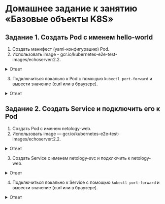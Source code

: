 # Домашнее задание к занятию «Базовые объекты K8S» 

## Задание 1. Создать Pod с именем hello-world

1. Создать манифест (yaml-конфигурацию) Pod.
2. Использовать image - gcr.io/kubernetes-e2e-test-images/echoserver:2.2.

<details>
<summary>Ответ</summary>
<br>

````   
netology@microk8s:~/k8s$ cat pod.yaml 
apiVersion: v1
kind: Pod
metadata:
  name: hello-word
spec:
  containers:
  - name: hello-word
    image: ealen/echo-server:0.8.10
    ports:
    - containerPort: 80
````   
Образ gcr.io/kubernetes-e2e-test-images/echoserver:2.2 не доступен для подключения из вне
вылетает с ошибкой:
 ````   
netology@microk8s:~$ kubectl -n default port-forward pods/hello-word 8080:80 --address 0.0.0.0   
Forwarding from 0.0.0.0:8080 -> 80   
Handling connection for 8080  
E1030 17:30:59.527542    3454 portforward.go:409] an error occurred forwarding 8080 -> 80: error forwarding port 80 to pod 598270c0f71576ee0cca6885167492bd8c6d63990ecc667b0afdd279d67ed04a, uid : failed to execute portforward in network namespace "/var/run/netns/cni-3ad752c2-b924-be3e-1fc6-9947beb6d0e6": failed to connect to localhost:80 inside namespace "598270c0f71576ee0cca6885167492bd8c6d63990ecc667b0afdd279d67ed04a", IPv4: dial tcp4 127.0.0.1:80: connect: connection refused IPv6 dial tcp6 [::1]:80: connect: connection refused 
error: lost connection to pod   

 ````   

</details>    

3. Подключиться локально к Pod с помощью `kubectl port-forward` и вывести значение (curl или в браузере).

<details>
<summary>Ответ</summary>
<br>

````   
netology@microk8s:~/k8s$ kubectl -n default port-forward pods/hello-word 8080:80 --address 0.0.0.0
Forwarding from 0.0.0.0:8080 -> 80
Handling connection for 8080

````   
````   
devops-netology git:(k8s_dz2) ✗ curl 158.160.112.205:8080
{"host":{"hostname":"158.160.112.205","ip":"::ffff:127.0.0.1","ips":[]},"http":{"method":"GET","baseUrl":"","originalUrl":"/","protocol":"http"},"request":{"params":{"0":"/"},"query":{},"cookies":{},"body":{},"headers":{"host":"158.160.112.205:8080","user-agent":"curl/8.1.2","accept":"*/*"}},"environment":{"PATH":"/usr/local/sbin:/usr/local/bin:/usr/sbin:/usr/bin:/sbin:/bin","HOSTNAME":"hello-word","NODE_VERSION":"18.18.2","YARN_VERSION":"1.22.19","KUBERNETES_PORT":"tcp://10.152.183.1:443","KUBERNETES_PORT_443_TCP":"tcp://10.152.183.1:443","KUBERNETES_PORT_443_TCP_PROTO":"tcp","KUBERNETES_PORT_443_TCP_PORT":"443","KUBERNETES_PORT_443_TCP_ADDR":"10.152.183.1","KUBERNETES_SERVICE_HOST":"10.152.183.1","KUBERNETES_SERVICE_PORT":"443","KUBERNETES_SERVICE_PORT_HTTPS":"443","HOME":"/root"}}%
````   

![Снимок экрана 2023-10-30 в 21 05 39](https://github.com/tomaevmax/devops-netology/assets/32243921/d7d01881-7a5e-45c5-ad10-65cba9babd5f)

</details>  

## Задание 2. Создать Service и подключить его к Pod

1. Создать Pod с именем netology-web.
2. Использовать image — gcr.io/kubernetes-e2e-test-images/echoserver:2.2.

<details>
<summary>Ответ</summary>
<br>

````   
netology@microk8s:~/k8s$ cat web.yaml 
apiVersion: v1
kind: Pod
metadata:
  name: netology-web
  labels:
    app: netology-web
spec:
  containers:
  - name: netology-web
    image: ealen/echo-server:0.8.10

````   

</details>   

3. Создать Service с именем netology-svc и подключить к netology-web.

<details>
<summary>Ответ</summary>
<br>

````   
netology@microk8s:~/k8s$ cat svc.yaml 
apiVersion: v1
kind: Service
metadata:
  name: netology-svc
spec:
  selector:
    app: netology-web
  ports:
    - protocol: TCP
      port: 80

````   

</details>   

4. Подключиться локально к Service с помощью `kubectl port-forward` и вывести значение (curl или в браузере).   

<details>
<summary>Ответ</summary>
<br>

````   
netology@microk8s:~/k8s$ kubectl port-forward svc/netology-svc 8888:80 --address 0.0.0.0
Forwarding from 0.0.0.0:8888 -> 80
Handling connection for 8888

````   
````   
 devops-netology git:(k8s_dz2) ✗ curl 158.160.112.205:8888
{"host":{"hostname":"158.160.112.205","ip":"::ffff:127.0.0.1","ips":[]},"http":{"method":"GET","baseUrl":"","originalUrl":"/","protocol":"http"},"request":{"params":{"0":"/"},"query":{},"cookies":{},"body":{},"headers":{"host":"158.160.112.205:8888","user-agent":"curl/8.1.2","accept":"*/*"}},"environment":{"PATH":"/usr/local/sbin:/usr/local/bin:/usr/sbin:/usr/bin:/sbin:/bin","HOSTNAME":"netology-web","NODE_VERSION":"18.18.2","YARN_VERSION":"1.22.19","NETOLOGY_SVC_PORT_80_TCP_ADDR":"10.152.183.240","KUBERNETES_SERVICE_HOST":"10.152.183.1","KUBERNETES_PORT_443_TCP_PROTO":"tcp","KUBERNETES_PORT_443_TCP_ADDR":"10.152.183.1","NETOLOGY_SVC_SERVICE_HOST":"10.152.183.240","NETOLOGY_SVC_PORT_80_TCP_PROTO":"tcp","NETOLOGY_SVC_PORT_80_TCP_PORT":"80","KUBERNETES_SERVICE_PORT_HTTPS":"443","NETOLOGY_SVC_SERVICE_PORT":"80","NETOLOGY_SVC_PORT":"tcp://10.152.183.240:80","KUBERNETES_SERVICE_PORT":"443","KUBERNETES_PORT_443_TCP":"tcp://10.152.183.1:443","NETOLOGY_SVC_PORT_80_TCP":"tcp://10.152.183.240:80","KUBERNETES_PORT":"tcp://10.152.183.1:443","KUBERNETES_PORT_443_TCP_PORT":"443","HOME":"/root"}}%  
````   

![Снимок экрана 2023-10-28 в 11 16 16](https://github.com/tomaevmax/devops-netology/assets/32243921/0194aa82-e76f-464d-92d9-45c7ff766302)

</details>  

